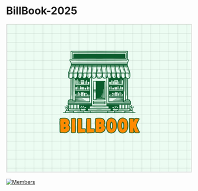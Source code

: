 # BillBook-2025  
  
![main logo](/캡처.jpg)

[![Members](https://github.com/BillBook-2025.png?size=200)](https://github.com/orgs/BillBook-2025/people)
